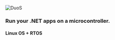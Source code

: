 ![DuoS](https://github.com/dotTinyNet/.github/blob/main/duo-s-front.webp)
### Run your .NET apps on a microcontroller.
#### Linux OS + RTOS

